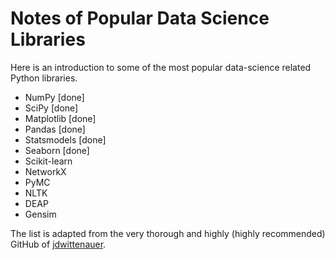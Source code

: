 # Notes of Popular Data Science Libraries

Here is an introduction to some of the most popular data-science related Python libraries. 


* NumPy [done]
* SciPy [done]
* Matplotlib [done]
* Pandas [done]
* Statsmodels [done]
* Seaborn [done]
* Scikit-learn
* NetworkX
* PyMC
* NLTK
* DEAP
* Gensim

The list is adapted from the very thorough and highly (highly recommended) GitHub of [jdwittenauer](https://github.com/jdwittenauer/ipython-notebooks#libraries).
